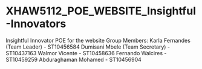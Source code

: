 # XHAW5112_POE_WEBSITE_Insightful-Innovators
Insightful Innovator POE for the website Group Members:  Karla Fernandes (Team Leader) - ST10456584 Dumisani Mbele (Team Secretary) - ST10437163 Walmor Vicente - ST10458636 Fernando Walcires - ST10459259 Abduraghaman Mohamed - ST10456904
